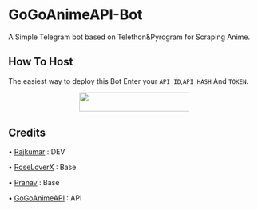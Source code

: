 # GoGoAnimeAPI-Bot
A Simple Telegram bot based on Telethon&amp;Pyrogram for Scraping Anime.

## How To Host
The easiest way to deploy this Bot
Enter your ```API_ID```,```API_HASH``` And ```TOKEN```.
<p align="center"><a href="https://heroku.com/deploy?template=https://github.com/infotechIT-RJ/GoGoAnimeAPI-Bot"> <img src="https://img.shields.io/badge/Deploy%20To%20Heroku-black?style=for-the-badge&logo=heroku" width="220" height="38.45"/></a></p>
 
## Credits

• [Rajkumar](https://github.com/Awesome-RJ) : DEV

• [RoseLoverX](https://t.me/RoseLoverX) : Base

• [Pranav](https://github.com/Red-Aura) : Base

• [GoGoAnimeAPI](https://github.com/Awesome-RJ/GoGoAnimeAPI) : API

